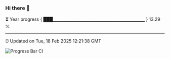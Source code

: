 ### Hi there 👋

⏳ Year progress { ███▁▁▁▁▁▁▁▁▁▁▁▁▁▁▁▁▁▁▁▁▁▁▁▁▁▁▁ } 13.29 %

---

⏰ Updated on Tue, 18 Feb 2025 12:21:38 GMT

![Progress Bar CI](https://github.com/code-lakshay/GitHub-Actions-Demo/workflows/Progress%20Bar%20CI/badge.svg)
